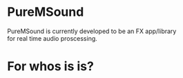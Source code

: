 # PureMSound
PureMSound is currently developed to be an FX app/library <br>
for real time audio proscessing.

# For whos is is?
